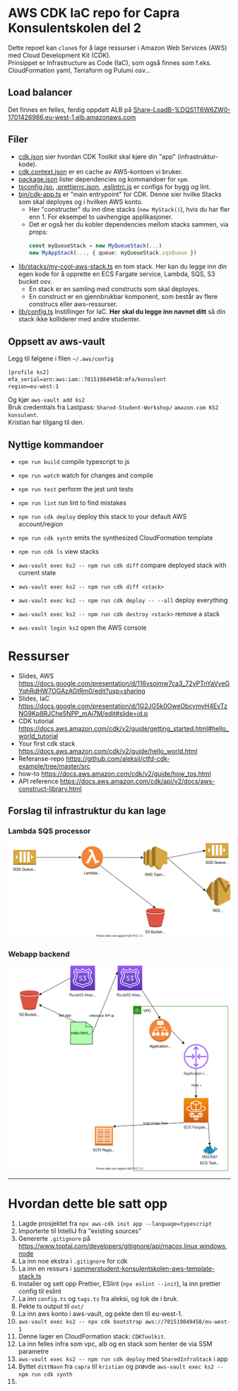# AWS CDK IaC repo for Capra Konsulentskolen del 2

Dette repoet kan `clone`s for å lage ressurser i Amazon Web Services (AWS) med Cloud Development Kit (CDK).  
Prinsippet er Infrastructure as Code (IaC), som også finnes som f.eks. CloudFormation yaml, Terraform og Pulumi osv...

## Load balancer

Det finnes en felles, ferdig oppdatt ALB
på [Share-LoadB-1LDQS1T6W6ZW0-1701426986.eu-west-1.elb.amazonaws.com](http://Share-LoadB-1LDQS1T6W6ZW0-1701426986.eu-west-1.elb.amazonaws.com)

## Filer

* [cdk.json](./cdk.json) sier hvordan CDK Toolkit skal kjøre din "app" (infrastruktur-kode).
* [cdk.context.json](./cdk.context.json) er en cache av AWS-kontoen vi bruker.
* [package.json](./package.json) lister dependencies og kommandoer for `npm`.
* [tsconfig.jso](./tsconfig.json), [.prettierrc.json](./.prettierrc.json), [.eslintrc.js](./.eslintrc.js) er configs for
  bygg og lint.
* [bin/cdk-app.ts](./bin/cdk-app.ts) er "main entrypoint" for CDK. Denne sier hvilke Stacks som skal deployes og i
  hvilken AWS konto.
  * Her "constructer" du inn dine stacks (`new MyStack()`), hvis du har fler enn 1. For eksempel to uavhengige
    applikasjoner.
  * Det er også her du kobler dependencies mellom stacks sammen, via props:
    ```typescript
    const myQueueStack = new MyQueueStack(...)
    new MyAppStack(..., { queue: myQueueStack.sqsQueue })
    ```
* [lib/stacks/my-cool-aws-stack.ts](./lib/stacks/my-cool-aws-stack.ts) en tom stack. Her kan du legge inn din egen kode
  for å opprette en ECS Fargate service, Lambda, SQS, S3 bucket osv.
  * En stack er en samling med constructs som skal deployes.
  * En construct er en gjennbrukbar komponent, som består av flere construcs eller aws-ressurser.
* [lib/config.ts](./lib/config.ts) Instillinger for IaC. **Her skal du legge inn navnet ditt** så din stack ikke
  kolliderer med andre studenter.

## Oppsett av aws-vault

Legg til følgene i filen `~/.aws/config`

```
[profile ks2]
mfa_serial=arn:aws:iam::701519849458:mfa/konsulent
region=eu-west-1
```

Og kjør `aws-vault add ks2`  
Bruk credentials fra Lastpass: `Shared-Student-Workshop/` `amazon.com KS2 konsulent`.  
Kristian har tilgang til den.

## Nyttige kommandoer

* `npm run build`   compile typescript to js
* `npm run watch`   watch for changes and compile
* `npm run test`    perform the jest unit tests
* `npm run lint`    run lint to find mistakes


* `npm run cdk deploy`                                deploy this stack to your default AWS account/region
* `npm run cdk synth`                                 emits the synthesized CloudFormation template
* `npm run cdk ls`                                    view stacks
* `aws-vault exec ks2 -- npm run cdk diff`            compare deployed stack with current state
* `aws-vault exec ks2 -- npm run cdk diff <stack>`
* `aws-vault exec ks2 -- npm run cdk deploy -- --all` deploy everything
* `aws-vault exec ks2 -- npm run cdk destroy <stack>` remove a stack

* `aws-vault login ks2` open the AWS console

# Ressurser

- Slides, AWS https://docs.google.com/presentation/d/116vsojmw7ca3_72yPTnYaVveGYqhRdHW7OGAzAGtRm0/edit?usp=sharing
- Slides, IaC https://docs.google.com/presentation/d/1G2JG5k0OweObcymyH4EvTzNG9Kp8RJChe5NPP_mAi7M/edit#slide=id.p
- CDK tutorial https://docs.aws.amazon.com/cdk/v2/guide/getting_started.html#hello_world_tutorial
- Your first cdk stack https://docs.aws.amazon.com/cdk/v2/guide/hello_world.html
- Referanse-repo https://github.com/aleksil/ctfd-cdk-example/tree/master/src
- how-to https://docs.aws.amazon.com/cdk/v2/guide/how_tos.html
- API reference https://docs.aws.amazon.com/cdk/api/v2/docs/aws-construct-library.html

## Forslag til infrastruktur du kan lage

### Lambda SQS processor

![Lambda SQS processor](./lambda-sqs-sns.drawio.svg)

### Webapp backend

![Webapp backend](./webapp-backend.drawio.svg)

---

# Hvordan dette ble satt opp

1. Lagde prosjektet fra `npx aws-cdk init app --language=typescript`
2. Importerte til IntelliJ fra "existing sources"
3. Genererte `.gitignore` på https://www.toptal.com/developers/gitignore/api/macos,linux,windows,node
4. La inn noe ekstra i `.gitignore` for cdk
5. La inn en ressurs i [sommerstudent-konsulentskolen-aws-template-stack.ts](lib/stacks/my-cool-aws-stack.ts)
6. Installer og sett opp Prettier, ESlint (`npx eslint --init`), la inn prettier config til eslint
7. La inn `config.ts` og `tags.ts` fra aleksi, og tok de i bruk.
8. Pekte ts output til `out/`
9. La inn aws konto i aws-vault, og pekte den til eu-west-1.
10. `aws-vault exec ks2 -- npx cdk bootstrap aws://701519849458/eu-west-1`
  1. Denne lager en CloudFormation stack: `CDKToolkit`.
11. La inn felles infra som vpc, alb og en stack som henter de via SSM parametre
12. `aws-vault exec ks2 -- npm run cdk deploy` med `SharedInfraStack` i app
13. Byttet `dittNavn` fra `capra` til `kristian` og prøvde `aws-vault exec ks2 -- npm run cdk synth`
14. 
